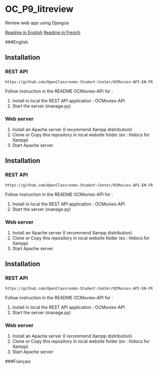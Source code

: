 # OC_P9_litreview
Review web app using Djangoa

[Readme in English](#English)
[Readme in French](#Français)

###English



## Installation

### REST API

`https://github.com/OpenClassrooms-Student-Center/OCMovies-API-EN-FR`

Follow instruction in the README OCMovies-API for :
1. Install in local the REST API application : OCMovies-API
2. Start the server (manage.py)

### Web server

1. Install an Apache server (I recommend Xampp distribution)
2. Clone or Copy this repository in local website folder (ex : htdocs for Xampp)
3. Start Apache server





## Installation

### REST API

`https://github.com/OpenClassrooms-Student-Center/OCMovies-API-EN-FR`

Follow instruction in the README OCMovies-API for :
1. Install in local the REST API application : OCMovies-API
2. Start the server (manage.py)

### Web server

1. Install an Apache server (I recommend Xampp distribution)
2. Clone or Copy this repository in local website folder (ex : htdocs for Xampp)
3. Start Apache server




## Installation

### REST API

`https://github.com/OpenClassrooms-Student-Center/OCMovies-API-EN-FR`

Follow instruction in the README OCMovies-API for :
1. Install in local the REST API application : OCMovies-API
2. Start the server (manage.py)

### Web server

1. Install an Apache server (I recommend Xampp distribution)
2. Clone or Copy this repository in local website folder (ex : htdocs for Xampp)
3. Start Apache server










###Français